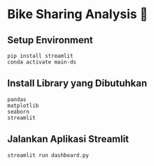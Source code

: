 # Bike Sharing Analysis 🚴

## Setup Environment
```
pip install streamlit
conda activate main-ds
```

## Install Library yang Dibutuhkan

```
pandas
matplotlib
seaborn
streamlit
```

## Jalankan Aplikasi Streamlit
```
streamlit run dashboard.py
```

